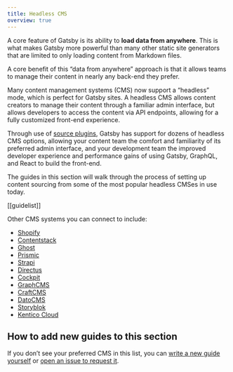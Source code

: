 ```yaml
---
title: Headless CMS
overview: true
---
```


A core feature of Gatsby is its ability to **load data from anywhere**. This is what makes Gatsby more powerful than many other static site generators that are limited to only loading content from Markdown files.

A core benefit of this “data from anywhere” approach is that it allows teams to manage their content in nearly any back-end they prefer.

Many content management systems (CMS) now support a “headless” mode, which is perfect for Gatsby sites. A headless CMS allows content creators to manage their content through a familiar admin interface, but allows developers to access the content via API endpoints, allowing for a fully customized front-end experience.

Through use of [source plugins](/plugins/?=source), Gatsby has support for dozens of headless CMS options, allowing your content team the comfort and familiarity of its preferred admin interface, and your development team the improved developer experience and performance gains of using Gatsby, GraphQL, and React to build the front-end.

The guides in this section will walk through the process of setting up content sourcing from some of the most popular headless CMSes in use today.

[[guidelist]]

Other CMS systems you can connect to include:

* [Shopify](https://www.gatsbyjs.org/packages/gatsby-source-shopify/?=gatsby-source-)
* [Contentstack](https://www.gatsbyjs.org/packages/gatsby-source-contentstack/?=gatsby-source-)
* [Ghost](https://www.gatsbyjs.org/packages/gatsby-source-ghost/?=gatsby-source-)
* [Prismic](https://www.gatsbyjs.org/packages/gatsby-source-prismic/?=gatsby-source-)
* [Strapi](https://www.gatsbyjs.org/packages/gatsby-source-strapi/?=gatsby-source-)
* [Directus](https://www.gatsbyjs.org/packages/gatsby-source-directus/?=gatsby-source-)
* [Cockpit](https://www.gatsbyjs.org/packages/gatsby-plugin-cockpit/?=gatsby-source-)
* [GraphCMS](https://www.gatsbyjs.org/packages/gatsby-source-graphcms-beta-patch/?=gatsby-source-)
* [CraftCMS](https://www.gatsbyjs.org/packages/gatsby-source-craftcms/?=gatsby-source-)
* [DatoCMS](https://www.gatsbyjs.org/packages/gatsby-source-datocms/?=gatsby-source-)
* [Storyblok](https://www.gatsbyjs.org/packages/gatsby-source-storyblok/?=gatsby-source-)
* [Kentico Cloud](https://www.gatsbyjs.org/packages/gatsby-source-kentico-cloud/?=gatsby-source-)

## How to add new guides to this section

If you don’t see your preferred CMS in this list, you can [write a new guide yourself](/docs/how-to-contribute/) or [open an issue to request it](https://github.com/gatsbyjs/gatsby/issues/new/choose).
